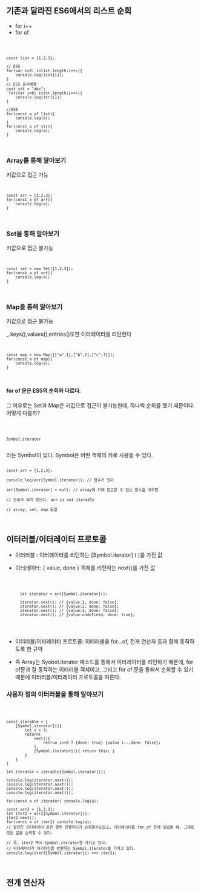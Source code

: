 ## 기존과 달라진 ES6에서의 리스트 순회
- for i++
- for of
  
<code>
    
    const list = [1,2,3];

    // ES5
    for(var i=0; i<list.length;i++>){
        console.log(list[i]);
    }
    // ES5 유사배열
    cost stt = "abc";
     for(var i=0; i<str.length;i++>){
        console.log(str[i]);
    }   

    //ES6
    for(const a of list){
        console.log(a);
    }
    for(const a of str){
        console.log(a);
    }
</code>

### Array를 통해 알아보기
키값으로 접근 가능
<code>

    const arr = [1,2,3];
    for(const a of arr){
        console.log(a);
    }

</code>

### Set을 통해 알아보기
키값으로 접근 불가능
<code>

    const set = new Set([1,2,3]);
    for(const a of set){
        console.log(a);
    }

</code>

### Map을 통해 알아보기
키값으로 접근 불가능

_.keys(),values(),entries()또한 이터레이터를 리턴한다
<code>

    const map = new Map([["a",1],["b",2],["c",3]]);
    for(const a of map){
        console.log(a);
    }

</code>

#### for of 문은 ES5의 순회와 다르다.
그 이유로는 Set과 Map은 키값으로 접근이 불가능한데, 하나씩 순회를 했기 때문이다. 
어떻게 다를까? 

<code>

    Symbol.iterator

</code>
라는 Symbol이 있다. Symbol은 어떤 객체의 키로 사용될 수 있다. 

<code>

    const arr = [1,2,3];

    console.log(arr[Symbol.iterator]); // 함수가 있다. 

    arr[Symbol.iterator] = null; // array에 키에 접근할 수 있는 함수를 비우면

    // 순회가 되지 않는다. arr is not iterable

    // array, set, map 동일
</code>

## 이터러블/이터레이터 프로토콜
- 이터러블 : 이터레이터를 리턴하는 [Symbol.iterator] ( )를 가진 값
- 이터레이터: { value, done } 객체를 리턴하는 next()를 가진 값

    <code>

        let iterator = arr[Symbol.iterator]();

        iterator.next(); // {value:1, done: false};
        iterator.next(); // {value:2, done: false};
        iterator.next(); // {value:3, done: false};
        iterator.next(); // {value:undefined, done: true};
    </code>
- 이터러블/이터레이터 프로토콜: 이터러블을 for...of, 전개 연산자 등과 함께 동작하도록 한 규약
- 즉 Array는 Syobol.iterator 메소드를 통해서 이터레이터를 리턴하기 때문에, for of문과 잘 동작하는 이터러블 객체이고, 그리고 for of 문을 통해서 순회할 수 있기 때문에 이터러블/이터레이터 프로토콜을 따른다. 

### 사용자 정의 이터러블을 통해 알아보기

<code>

    const iterable = {
        [Symbol.iterator](){
            let i = 3;
            return{
                next(){
                    retrun i==0 ? {done: true} {value i--,done: false};
                },
                [Symbol.iterator](){ return this; }
            }
        }
    }
    
    let iterator = iterable[Symbol.iterator]();

    console.log(iterator.next());
    console.log(iterator.next());
    console.log(iterator.next());
    console.log(iterator.next());

    for(const a of iterator) console.log(a);

    const arr2 = [1,2,3];
    let iter2 = arr2[Symbol.iterator]();
    iter2.next();
    for(const a of iter2) console.log(a);
    // 잘만든 이터레이터 같은 경우 진행하다가 순회할수도있고, 이터레이터를 for of 문에 넣었을 떄, 그대로 모든 값을 순회할 수 있다. 

    // 즉, iter2 역시 Symbol.iterator를 가지고 있다.
    // 이터레이터가 자기자신을 반환하는 Symbol.iterator를 가지고 있다.
    console.log(iter2[Symbol.iterator]() === iter2);

</code>

## 전개 연산자